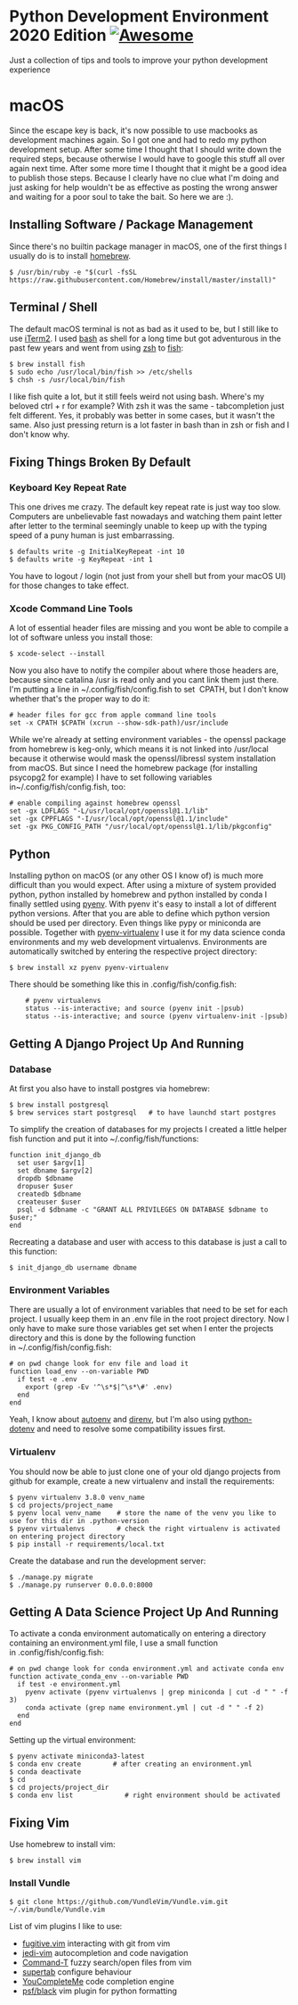 # Python Development Environment 2020 Edition [![Awesome](https://cdn.rawgit.com/sindresorhus/awesome/d7305f38d29fed78fa85652e3a63e154dd8e8829/media/badge.svg)](https://github.com/sindresorhus/awesome)

Just a collection of tips and tools to improve your python development experience

# macOS

Since the escape key is back, it's now possible to use macbooks as development
machines again. So I got one and had to redo my python development setup. After
some time I thought that I should write down the required steps, because
otherwise I would have to google this stuff all over again next time. After
some more time I thought that it might be a good idea to publish those steps.
Because I clearly have no clue what I'm doing and just asking for help wouldn't
be as effective as posting the wrong answer and waiting for a poor soul to take
the bait. So here we are :).

## Installing Software / Package Management

Since there's no builtin package manager in macOS, one of the first things I
usually do is to install [homebrew](https://brew.sh).

```shell
$ /usr/bin/ruby -e "$(curl -fsSL https://raw.githubusercontent.com/Homebrew/install/master/install)"
```

## Terminal / Shell

The default macOS terminal is not as bad as it used to be, but I still like to
use [iTerm2](https://iterm2.com/). I
used [bash](https://www.gnu.org/software/bash/) as shell for a long time but
got adventurous in the past few years and went from
using [zsh](www.zsh.org/) to [fish](https://fishshell.com/):

```shell
$ brew install fish
$ sudo echo /usr/local/bin/fish >> /etc/shells
$ chsh -s /usr/local/bin/fish
```

I like fish quite a lot, but it still feels weird not using bash. Where's my
beloved ctrl + r for example? With zsh it was the same - tabcompletion just
felt different. Yes, it probably was better in some cases, but it wasn't the
same. Also just pressing return is a lot faster in bash than in zsh or fish and
I don't know why.

## Fixing Things Broken By Default

### Keyboard Key Repeat Rate

This one drives me crazy. The default key repeat rate is just way too slow.
Computers are unbelievable fast nowadays and watching them paint letter after
letter to the terminal seemingly unable to keep up with the typing speed of a
puny human is just embarrassing.

```shell
$ defaults write -g InitialKeyRepeat -int 10
$ defaults write -g KeyRepeat -int 1
```

You have to logout / login (not just from your shell but from your macOS UI)
for those changes to take effect.

### Xcode Command Line Tools

A lot of essential header files are missing and you wont be able to compile a
lot of software unless you install those:

```shell
$ xcode-select --install
```

Now you also have to notify the compiler about where those headers are, because
since catalina /usr is read only and you cant link them just there. I'm putting
a line in ~/.config/fish/config.fish to set  CPATH, but I don't know whether
that's the proper way to do it:

```shell
# header files for gcc from apple command line tools
set -x CPATH $CPATH (xcrun --show-sdk-path)/usr/include
```

While we're already at setting environment variables - the openssl package from
homebrew is keg-only, which means it is not linked into /usr/local because it
otherwise would mask the openssl/libressl system installation from macOS. But
since I need the homebrew package (for installing psycopg2 for example) I have
to set following variables in~/.config/fish/config.fish, too:

```shell
# enable compiling against homebrew openssl
set -gx LDFLAGS "-L/usr/local/opt/openssl@1.1/lib"
set -gx CPPFLAGS "-I/usr/local/opt/openssl@1.1/include"
set -gx PKG_CONFIG_PATH "/usr/local/opt/openssl@1.1/lib/pkgconfig"
```

## Python

Installing python on macOS (or any other OS I know of) is much more difficult
than you would expect. After using a mixture of system provided python, python
installed by homebrew and python installed by conda I finally settled
using [pyenv](github.com/pyenv/pyenv). With pyenv it's easy to install a lot of
different python versions. After that you are able to define which python
version should be used per directory. Even things like pypy or miniconda are
possible. Together with [pyenv-virtualenv](github.com/pyenv/pyenv-virtualenv) I
use it for my data science conda environments and my web development
virtualenvs. Environments are automatically switched by entering the respective
project directory:

```shell
$ brew install xz pyenv pyenv-virtualenv
```

There should be something like this in .config/fish/config.fish:

```shell
    # pyenv virtualenvs
    status --is-interactive; and source (pyenv init -|psub)
    status --is-interactive; and source (pyenv virtualenv-init -|psub)
```

## Getting A Django Project Up And Running

### Database

At first you also have to install postgres via homebrew:

```shell
$ brew install postgresql
$ brew services start postgresql   # to have launchd start postgres
```

To simplify the creation of databases for my projects I created a little helper
fish function and put it into ~/.config/fish/functions:

```shell
function init_django_db
  set user $argv[1]
  set dbname $argv[2]
  dropdb $dbname
  dropuser $user
  createdb $dbname
  createuser $user
  psql -d $dbname -c "GRANT ALL PRIVILEGES ON DATABASE $dbname to $user;"
end
```

Recreating a database and user with access to this database is just a call to
this function:

```shell
$ init_django_db username dbname
```

### Environment Variables

There are usually a lot of environment variables that need to be set for each
project. I usually keep them in an .env file in the root project directory. Now
I only have to make sure those variables get set when I enter the projects
directory and this is done by the following function
in ~/.config/fish/config.fish:

```shell
# on pwd change look for env file and load it
function load_env --on-variable PWD
  if test -e .env
    export (grep -Ev '^\s*$|^\s*\#' .env)
  end
end
```

Yeah, I know about
[autoenv](https://github.com/inishchith/autoenv) and [direnv](https://direnv.net/),
but I'm also
using [python-dotenv](https://github.com/theskumar/python-dotenv) and need to
resolve some compatibility issues first.

### Virtualenv

You should now be able to just clone one of your old django projects from
github for example, create a new virtualenv and install the requirements:

```shell
$ pyenv virtualenv 3.8.0 venv_name
$ cd projects/project_name
$ pyenv local venv_name    # store the name of the venv you like to use for this dir in .python-version
$ pyenv virtualenvs        # check the right virtualenv is activated on entering project directory
$ pip install -r requirements/local.txt
```

Create the database and run the development server:

```shell
$ ./manage.py migrate
$ ./manage.py runserver 0.0.0.0:8000
```

## Getting A Data Science Project Up And Running

To activate a conda environment automatically on entering a directory
containing an environment.yml file, I use a small function
in .config/fish/config.fish:

```shell
# on pwd change look for conda environment.yml and activate conda env
function activate_conda_env --on-variable PWD
  if test -e environment.yml
    pyenv activate (pyenv virtualenvs | grep miniconda | cut -d " " -f 3)
    conda activate (grep name environment.yml | cut -d " " -f 2)
  end
end
```

Setting up the virtual environment:

``` shell
$ pyenv activate miniconda3-latest
$ conda env create        # after creating an environment.yml
$ conda deactivate
$ cd
$ cd projects/project_dir
$ conda env list             # right environment should be activated
```

## Fixing Vim

Use homebrew to install vim:

```shell
$ brew install vim
```

### Install Vundle

```shell
$ git clone https://github.com/VundleVim/Vundle.vim.git ~/.vim/bundle/Vundle.vim
```

List of vim plugins I like to use:

* [fugitive.vim](github.com/tpope/vim-fugitive) interacting with git from vim
* [jedi-vim](github.com/davidhalter/jedi-vim) autocompletion and code navigation
* [Command-T](github.com/wincent/command-t) fuzzy search/open files from vim
* [supertab](github.com/ervandew/supertab) configure <tab> behaviour
* [YouCompleteMe](github.com/ycm-core/YouCompleteMe) code completion engine
* [psf/black](github.com/psf/black) vim plugin for python formatting
